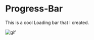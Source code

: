 # Progress-Bar

This is a cool Loading bar that I created.


![gif](https://user-images.githubusercontent.com/64769555/155269700-51262eb2-6250-4511-b41f-ad802a0b4445.gif)
